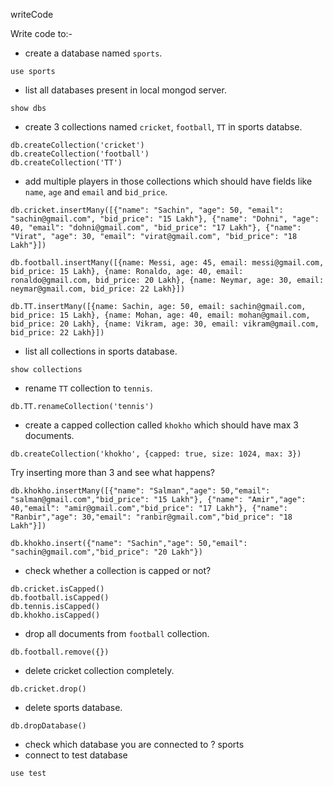 writeCode

Write code to:-

- create a database named `sports`.

```
use sports
```

- list all databases present in local mongod server.

```
show dbs
```

- create 3 collections named `cricket`, `football`, `TT` in sports databse.

```
db.createCollection('cricket')
db.createCollection('football')
db.createCollection('TT')
```

- add multiple players in those collections which should have fields like `name`, `age` and `email` and `bid_price`.

```
db.cricket.insertMany([{"name": "Sachin", "age": 50, "email": "sachin@gmail.com", "bid_price": "15 Lakh"}, {"name": "Dohni", "age": 40, "email": "dohni@gmail.com", "bid_price": "17 Lakh"}, {"name": "Virat", "age": 30, "email": "virat@gmail.com", "bid_price": "18 Lakh"}])

db.football.insertMany([{name: Messi, age: 45, email: messi@gmail.com, bid_price: 15 Lakh}, {name: Ronaldo, age: 40, email: ronaldo@gmail.com, bid_price: 20 Lakh}, {name: Neymar, age: 30, email: neymar@gmail.com, bid_price: 22 Lakh}])

db.TT.insertMany([{name: Sachin, age: 50, email: sachin@gmail.com, bid_price: 15 Lakh}, {name: Mohan, age: 40, email: mohan@gmail.com, bid_price: 20 Lakh}, {name: Vikram, age: 30, email: vikram@gmail.com, bid_price: 22 Lakh}])
```

- list all collections in sports database.

```
show collections
```

- rename `TT` collection to `tennis`.

```
db.TT.renameCollection('tennis')
```

- create a capped collection called `khokho` which should have max 3 documents.

```
db.createCollection('khokho', {capped: true, size: 1024, max: 3})
```

Try inserting more than 3 and see what happens?

```
db.khokho.insertMany([{"name": "Salman","age": 50,"email": "salman@gmail.com","bid_price": "15 Lakh"}, {"name": "Amir","age": 40,"email": "amir@gmail.com","bid_price": "17 Lakh"}, {"name": "Ranbir","age": 30,"email": "ranbir@gmail.com","bid_price": "18 Lakh"}])

db.khokho.insert({"name": "Sachin","age": 50,"email": "sachin@gmail.com","bid_price": "20 Lakh"})
```

- check whether a collection is capped or not?

```
db.cricket.isCapped()
db.football.isCapped()
db.tennis.isCapped()
db.khokho.isCapped()
```

- drop all documents from `football` collection.

```
db.football.remove({})
```

- delete cricket collection completely.

```
db.cricket.drop()
```

- delete sports database.

```
db.dropDatabase()
```

- check which database you are connected to ?
  sports
- connect to test database

```
use test
```
